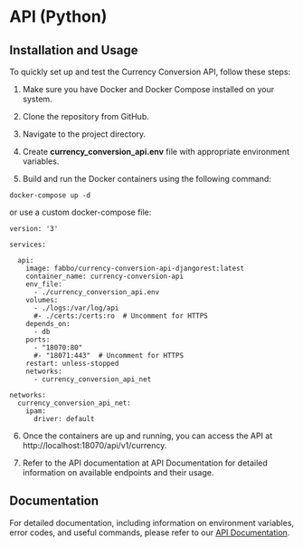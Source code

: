 # API (Python)

## Installation and Usage

To quickly set up and test the Currency Conversion API, follow these steps:

1. Make sure you have Docker and Docker Compose installed on your system.

2. Clone the repository from GitHub.

3. Navigate to the project directory.

4. Create **currency_conversion_api.env** file with appropriate environment variables.

5. Build and run the Docker containers using the following command:

~~~
docker-compose up -d
~~~

or use a custom docker-compose file:

~~~
version: '3'

services:

  api:
    image: fabbo/currency-conversion-api-djangorest:latest
    container_name: currency-conversion-api
    env_file:
      - ./currency_conversion_api.env
    volumes:
      - ./logs:/var/log/api
      #- ./certs:/certs:ro  # Uncomment for HTTPS
    depends_on:
      - db
    ports:
      - "18070:80"
      #- "18071:443"  # Uncomment for HTTPS
    restart: unless-stopped
    networks:
      - currency_conversion_api_net

networks:
  currency_conversion_api_net:
    ipam:
      driver: default
~~~

6. Once the containers are up and running, you can access the API at http://localhost:18070/api/v1/currency.

7. Refer to the API documentation at API Documentation for detailed information on available endpoints and their usage.

## Documentation

For detailed documentation, including information on environment variables, error codes, and useful commands, please refer to our [API Documentation](./api/README.md).